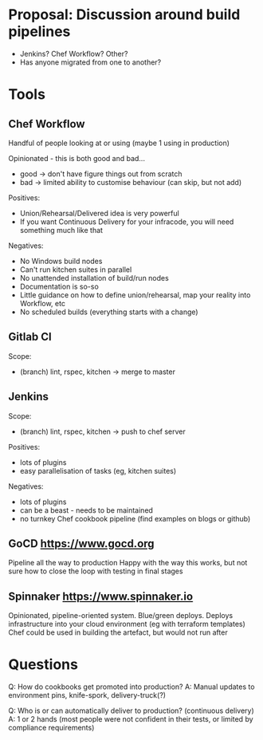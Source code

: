 # Proposal: Discussion around build pipelines

* Jenkins? Chef Workflow? Other?
* Has anyone migrated from one to another?

# Tools

## Chef Workflow

Handful of people looking at or using (maybe 1 using in production)

Opinionated - this is both good and bad...

 * good -> don't have figure things out from scratch
 * bad -> limited ability to customise behaviour (can skip, but not add)

Positives:

* Union/Rehearsal/Delivered idea is very powerful
* If you want Continuous Delivery for your infracode, you will need something much like that

Negatives:

* No Windows build nodes
* Can't run kitchen suites in parallel
* No unattended installation of build/run nodes
* Documentation is so-so
* Little guidance on how to define union/rehearsal, map your reality into Workflow, etc
* No scheduled builds (everything starts with a change)

## Gitlab CI

Scope:

 * (branch) lint, rspec, kitchen -> merge to master

## Jenkins

Scope:

 * (branch) lint, rspec, kitchen -> push to chef server

Positives:

 * lots of plugins
 * easy parallelisation of tasks (eg, kitchen suites)

Negatives:

 * lots of plugins
 * can be a beast - needs to be maintained
 * no turnkey Chef cookbook pipeline (find examples on blogs or github)

## GoCD https://www.gocd.org
Pipeline all the way to production
Happy with the way this works, but not sure how to close the loop with testing in final stages

## Spinnaker https://www.spinnaker.io
Opinionated, pipeline-oriented system.  Blue/green deploys.
Deploys infrastructure into your cloud environment (eg with terraform templates)
Chef could be used in building the artefact, but would not run after

# Questions

Q: How do cookbooks get promoted into production?
A: Manual updates to environment pins, knife-spork, delivery-truck(?)

Q: Who is or can automatically deliver to production? (continuous delivery)
A: 1 or 2 hands (most people were not confident in their tests, or limited by compliance requirements)
